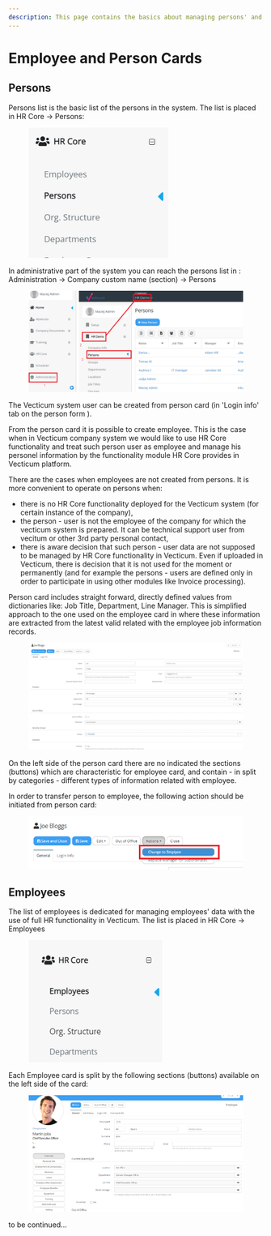 ```yaml
---
description: This page contains the basics about managing persons' and employees' data.
---
```


# Employee and Person Cards

## Persons

Persons list is the basic list of the persons in the system. The list is placed in HR Core -> Persons:&#x20;



<figure><img src="../.gitbook/assets/image (150).png" alt=""><figcaption></figcaption></figure>

In administrative part of the system you can reach the persons list in : Administration -> Company custom name (section) -> Persons

<figure><img src="../.gitbook/assets/image (299).png" alt=""><figcaption></figcaption></figure>

The  Vecticum system user can be created from person card (in 'Login info' tab on the person form ).  &#x20;

From the person card it is possible to create employee. This is the case when in Vecticum company system we would like to use HR Core functionality and treat such person user as employee and manage his personel information by the functionality module HR Core provides in Vecticum platform.

There are the cases when employees are not created from persons. It is more convenient to operate on persons when:

* there is no HR Core functionality deployed for the Vecticum system (for certain instance of the company),
* the person - user is not the employee of the company for which the vecticum system is prepared. It can be technical support user from vecitum or other 3rd party personal contact,
* there is aware decision that such person - user data are not supposed to be managed by HR Core functionality in Vecticum. Even if uploaded in Vecticum, there is decision that it is not used for the moment or permanently (and  for example the persons - users are defined only in order to participate in using other modules like Invoice processing).  &#x20;

Person card includes straight forward, directly defined values from dictionaries like: Job Title, Department, Line Manager. This is simplified approach to the one used on the employee card in where these information are extracted from the latest valid related with the employee job information records.

<figure><img src="../.gitbook/assets/image (367).png" alt=""><figcaption></figcaption></figure>

On the left side of the person card there are no indicated the sections (buttons) which are characteristic for employee card, and contain - in split by categories - different types of information related with employee.  &#x20;

In order to transfer person to employee, the following action should be initiated from person card:

<figure><img src="../.gitbook/assets/image (199).png" alt=""><figcaption></figcaption></figure>

## Employees

The list of employees is dedicated for managing employees' data with the use of full HR functionality in Vecticum. The list is placed in HR Core -> Employees

<figure><img src="../.gitbook/assets/image (70).png" alt=""><figcaption></figcaption></figure>

Each Employee card is split by the following sections (buttons) available on the left side of the card:

<figure><img src="../.gitbook/assets/image (149).png" alt=""><figcaption></figcaption></figure>

to be continued...
